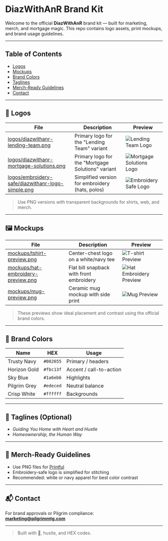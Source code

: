 # DiazWithAnR Brand Kit

Welcome to the official **DiazWithAnR** brand kit — built for marketing, merch, and mortgage magic. This repo contains logo assets, print mockups, and brand usage guidelines.

---

## Table of Contents

- [Logos](#-logos)
- [Mockups](#️-mockups)
- [Brand Colors](#-brand-colors)
- [Taglines](#-taglines-optional)
- [Merch-Ready Guidelines](#-merch-ready-guidelines)
- [Contact](#-contact)

---

## 🔹 Logos

| File | Description | Preview |
|------|-------------|---------|
| [logos/diazwithanr-lending-team.png](logos/diazwithanr-lending-team.png) | Primary logo for the "Lending Team" variant | ![Lending Team Logo](logos/diazwithanr-lending-team.png#gh-light-mode-only) |
| [logos/diazwithanr-mortgage-solutions.png](logos/diazwithanr-mortgage-solutions.png) | Primary logo for the "Mortgage Solutions" variant | ![Mortgage Solutions Logo](logos/diazwithanr-mortgage-solutions.png#gh-light-mode-only) |
| [logos/embroidery-safe/diazwithanr-logo-simple.png](logos/embroidery-safe/diazwithanr-logo-simple.png) | Simplified version for embroidery (hats, polos) | ![Embroidery Safe Logo](logos/embroidery-safe/diazwithanr-logo-simple.png#gh-light-mode-only) |

> Use PNG versions with transparent backgrounds for shirts, web, and merch.

---

## 🖼️ Mockups

| File | Description | Preview |
|------|-------------|---------|
| [mockups/tshirt-preview.png](mockups/tshirt-preview.png) | Center-chest logo on a white/navy tee | ![T-shirt Preview](mockups/tshirt-preview.png#gh-light-mode-only) |
| [mockups/hat-embroidery-preview.png](mockups/hat-embroidery-preview.png) | Flat bill snapback with front embroidery | ![Hat Embroidery Preview](mockups/hat-embroidery-preview.png#gh-light-mode-only) |
| [mockups/mug-preview.png](mockups/mug-preview.png) | Ceramic mug mockup with side print | ![Mug Preview](mockups/mug-preview.png#gh-light-mode-only) |

> These previews show ideal placement and contrast using the official brand colors.

---

## 🎨 Brand Colors

| Name           | HEX      | Usage                   |
|----------------|----------|-------------------------|
| Trusty Navy    | `#002655` | Primary / headers       |
| Horizon Gold   | `#fbc13f` | Accent / call-to-action |
| Sky Blue       | `#1a6eb6` | Highlights              |
| Pilgrim Grey   | `#edeced` | Neutral balance         |
| Crisp White    | `#ffffff` | Backgrounds             |

---

## 📢 Taglines (Optional)

- *Guiding You Home with Heart and Hustle*
- *Homeownership, the Human Way*

---

## 🧢 Merch-Ready Guidelines

- Use PNG files for [Printful](https://www.printful.com/)
- Embroidery-safe logo is simplified for stitching
- Recommended: white or navy apparel for best color contrast

---

## 📬 Contact

For brand approvals or Pilgrim compliance:  
**marketing@pilgrimmtg.com**

---

> Built with 💼, hustle, and HEX codes.

